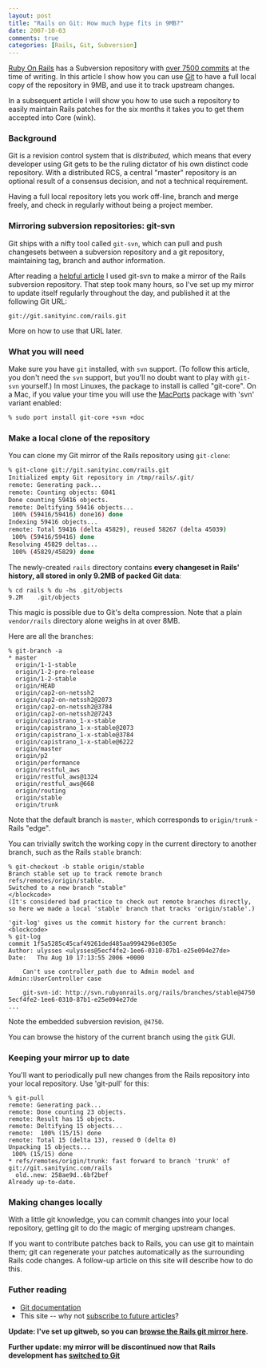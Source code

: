 ```yaml
---
layout: post
title: "Rails on Git: How much hype fits in 9MB?"
date: 2007-10-03
comments: true
categories: [Rails, Git, Subversion]
---
```


[Ruby On Rails](http://www.rubyonrails.org/) has a Subversion
repository with
[over 7500 commits](http://dev.rubyonrails.org/timeline) at the time
of writing. In this article I show how you can use
[Git](http://git.or.cz) to have a full local copy of the repository in
9MB, and use it to track upstream changes.

In a subsequent article I will show you how to use such a repository
to easily maintain Rails patches for the six months it takes you to
get them accepted into Core (wink).

<!-- more -->

### Background

Git is a revision control system that is *distributed*, which means that
every developer using Git gets to be the ruling dictator of his own
distinct code repository. With a distributed RCS, a central "master"
repository is an optional result of a consensus decision, and not a
technical requirement.

Having a full local repository lets you work off-line, branch and
merge freely, and check in regularly without being a project member.

### Mirroring subversion repositories: git-svn

Git ships with a nifty tool called `git-svn`, which can pull and push
changesets between a subversion repository and a git repository,
maintaining tag, branch and author information.

After reading a
[helpful article](http://utsl.gen.nz/talks/git-svn/intro.html) I used
git-svn to make a mirror of the Rails subversion repository. That step
took many hours, so I've set up my mirror to update itself regularly
throughout the day, and published it at the following Git URL:

```
git://git.sanityinc.com/rails.git
```

More on how to use that URL later.

### What you will need

Make sure you have `git` installed, with `svn` support.  (To follow
this article, you don't need the `svn` support, but you'll no doubt
want to play with `git-svn` yourself.)  In most Linuxes, the package
to install is called "git-core".  On a Mac, if you value your time you
will use the [MacPorts](http://www.macports.org/) package
with 'svn' variant enabled:

```bash
% sudo port install git-core +svn +doc
```

### Make a local clone of the repository

You can clone my Git mirror of the Rails repository using `git-clone`:

```bash
% git-clone git://git.sanityinc.com/rails.git
Initialized empty Git repository in /tmp/rails/.git/
remote: Generating pack...
remote: Counting objects: 6041
Done counting 59416 objects.
remote: Deltifying 59416 objects...
 100% (59416/59416) done16) done
Indexing 59416 objects...
remote: Total 59416 (delta 45829), reused 58267 (delta 45039)
 100% (59416/59416) done
Resolving 45829 deltas...
 100% (45829/45829) done
```

The newly-created `rails` directory contains **every changeset in
Rails' history, all stored in only 9.2MB of packed Git data**:

```
% cd rails % du -hs .git/objects
9.2M    .git/objects
```

This magic is possible due to Git's delta compression.  Note that a
plain `vendor/rails` directory alone weighs in at over 8MB.

Here are all the branches:

```
% git-branch -a
* master
  origin/1-1-stable
  origin/1-2-pre-release
  origin/1-2-stable
  origin/HEAD
  origin/cap2-on-netssh2
  origin/cap2-on-netssh2@2073
  origin/cap2-on-netssh2@3784
  origin/cap2-on-netssh2@7243
  origin/capistrano_1-x-stable
  origin/capistrano_1-x-stable@2073
  origin/capistrano_1-x-stable@3784
  origin/capistrano_1-x-stable@6222
  origin/master
  origin/p2
  origin/performance
  origin/restful_aws
  origin/restful_aws@1324
  origin/restful_aws@668
  origin/routing
  origin/stable
  origin/trunk
```

Note that the default branch is `master`, which corresponds to `origin/trunk` - Rails "edge".

You can trivially switch the working copy in the current directory to another branch, such as the Rails `stable` branch:

```
% git-checkout -b stable origin/stable
Branch stable set up to track remote branch refs/remotes/origin/stable.
Switched to a new branch "stable"
</blockcode>
(It's considered bad practice to check out remote branches directly, so here we made a local 'stable' branch that tracks 'origin/stable'.)

'git-log' gives us the commit history for the current branch:
<blockcode>
% git-log
commit 1f5a5285c45caf49261ded485aa9994296e0305e
Author: ulysses <ulysses@5ecf4fe2-1ee6-0310-87b1-e25e094e27de>
Date:   Thu Aug 10 17:13:55 2006 +0000

    Can't use controller_path due to Admin model and Admin::UserController case

    git-svn-id: http://svn.rubyonrails.org/rails/branches/stable@4750 5ecf4fe2-1ee6-0310-87b1-e25e094e27de
...
```

Note the embedded subversion revision, `@4750`.

You can browse the history of the current branch using the `gitk` GUI.

### Keeping your mirror up to date

You'll want to periodically pull new changes from the Rails repository into your local repository.  Use 'git-pull' for this:

```
% git-pull
remote: Generating pack...
remote: Done counting 23 objects.
remote: Result has 15 objects.
remote: Deltifying 15 objects...
remote:  100% (15/15) done
remote: Total 15 (delta 13), reused 0 (delta 0)
Unpacking 15 objects...
 100% (15/15) done
* refs/remotes/origin/trunk: fast forward to branch 'trunk' of git://git.sanityinc.com/rails
  old..new: 258ae9d..6bf2bef
Already up-to-date.
```

### Making changes locally

With a little git knowledge, you can commit changes into your local
repository, getting git to do the magic of merging upstream changes.

If you want to contribute patches back to Rails, you can use git to
maintain them; git can regenerate your patches automatically as the
surrounding Rails code changes. A follow-up article on this site will
describe how to do this.

### Futher reading

- [Git documentation](http://git.or.cz/gitwiki/GitDocumentation)
- This site -- why not
    [subscribe to future articles](http://www.sanityinc.com/)?

**Update: I've set up gitweb, so you can
[browse the Rails git mirror here](http://git.sanityinc.com/?p=rails.git;a=summary).**

**Further update: my mirror will be discontinued now that Rails
development has [switched to Git](http://github.com/rails/rails)**
